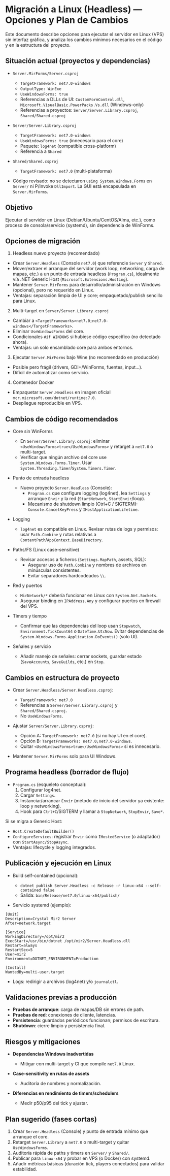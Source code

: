 # Migración a Linux (Headless) — Opciones y Plan de Cambios

Este documento describe opciones para ejecutar el servidor en Linux (VPS) sin interfaz gráfica, y analiza los cambios mínimos necesarios en el código y en la estructura del proyecto.

## Situación actual (proyectos y dependencias)

- `Server.MirForms/Server.csproj`
  - `TargetFramework: net7.0-windows`
  - `OutputType: WinExe`
  - `UseWindowsForms: true`
  - Referencias a DLLs de UI: `CustomFormControl.dll`, `Microsoft.VisualBasic.PowerPacks.Vs.dll` (Windows-only)
  - Referencias a proyectos: `Server/Server.Library.csproj`, `Shared/Shared.csproj`

- `Server/Server.Library.csproj`
  - `TargetFramework: net7.0-windows`
  - `UseWindowsForms: true` (innecesario para el core)
  - Paquete: `log4net` (compatible cross-platform)
  - Referencia a `Shared`

- `Shared/Shared.csproj`
  - `TargetFramework: net7.0` (multi-plataforma)

- Código revisado: no se detectaron `using System.Windows.Forms` en `Server/` ni P/Invoke `DllImport`. La GUI está encapsulada en `Server.MirForms`.

## Objetivo

Ejecutar el servidor en Linux (Debian/Ubuntu/CentOS/Alma, etc.), como proceso de consola/servicio (systemd), sin dependencia de WinForms.

## Opciones de migración

1) Headless nuevo proyecto (recomendado)
- Crear `Server.Headless` (Console `net7.0`) que referencie `Server` y `Shared`.
- Mover/extraer el arranque del servidor (work loop, networking, carga de mapas, etc.) a un punto de entrada headless (`Program.cs`), idealmente vía .NET Generic Host (`Microsoft.Extensions.Hosting`).
- Mantener `Server.MirForms` para desarrollo/administración en Windows (opcional), pero no requerido en Linux.
- Ventajas: separación limpia de UI y core; empaquetado/publish sencillo para Linux.

2) Multi-target en `Server/Server.Library.csproj`
- Cambiar a `<TargetFrameworks>net7.0;net7.0-windows</TargetFrameworks>`.
- Eliminar `UseWindowsForms` del core.
- Condicionales `#if WINDOWS` si hubiese código específico (no detectado ahora).
- Ventajas: un solo ensamblado core para ambos entornos.

3) Ejecutar `Server.MirForms` bajo Wine (no recomendado en producción)
- Posible pero frágil (drivers, GDI+/WinForms, fuentes, input…).
- Difícil de automatizar como servicio.

4) Contenedor Docker
- Empaquetar `Server.Headless` en imagen oficial `mcr.microsoft.com/dotnet/runtime:7.0`.
- Despliegue reproducible en VPS.

## Cambios de código recomendados

- Core sin WinForms
  - En `Server/Server.Library.csproj`: eliminar `<UseWindowsForms>true</UseWindowsForms>` y retarget a `net7.0` o multi-target.
  - Verificar que ningún archivo del core use `System.Windows.Forms.Timer`. Usar `System.Threading.Timer`/`System.Timers.Timer`.

- Punto de entrada headless
  - Nuevo proyecto `Server.Headless` (Console):
    - `Program.cs` que configure logging (log4net), lea `Settings` y arranque `Envir` y la red (`StartNetwork`, `StartEnvir`/loop).
    - Mecanismo de shutdown limpio (Ctrl+C / SIGTERM): `Console.CancelKeyPress` y `IHostApplicationLifetime`.

- Logging
  - `log4net` es compatible en Linux. Revisar rutas de logs y permisos: usar `Path.Combine` y rutas relativas a `ContentPath`/`AppContext.BaseDirectory`.

- Paths/FS (Linux case-sensitive)
  - Revisar accesos a ficheros (`Settings.MapPath`, assets, SQL):
    - Asegurar uso de `Path.Combine` y nombres de archivos en minúsculas consistentes.
    - Evitar separadores hardcodeados `\\`.

- Red y puertos
  - `MirNetwork/*` debería funcionar en Linux con `System.Net.Sockets`.
  - Asegurar binding en `IPAddress.Any` y configurar puertos en firewall del VPS.

- Timers y tiempo
  - Confirmar que las dependencias del loop usan `Stopwatch`, `Environment.TickCount64` o `DateTime.UtcNow`. Evitar dependencias de `System.Windows.Forms.Application.DoEvents()` (solo UI).

- Señales y servicio
  - Añadir manejo de señales: cerrar sockets, guardar estado (`SaveAccounts`, `SaveGuilds`, etc.) en `Stop`.

## Cambios en estructura de proyecto

- Crear `Server.Headless/Server.Headless.csproj`:
  - `TargetFramework: net7.0`
  - Referencias a `Server/Server.Library.csproj` y `Shared/Shared.csproj`.
  - No `UseWindowsForms`.

- Ajustar `Server/Server.Library.csproj`:
  - Opción A: `TargetFramework: net7.0` (si no hay UI en el core).
  - Opción B: `TargetFrameworks: net7.0;net7.0-windows`.
  - Quitar `<UseWindowsForms>true</UseWindowsForms>` si es innecesario.

- Mantener `Server.MirForms` solo para UI Windows.

## Programa headless (borrador de flujo)

- `Program.cs` (esqueleto conceptual):
  1. Configurar log4net.
  2. Cargar `Settings`.
  3. Instanciar/arrancar `Envir` (método de inicio del servidor ya existente: loop y networking).
  4. Hook para `Ctrl+C`/SIGTERM y llamar a `StopNetwork`, `StopEnvir`, `Save*`.

Si se migra a Generic Host:
- `Host.CreateDefaultBuilder()`
- `ConfigureServices`: registrar `Envir` como `IHostedService` (o adaptador) con `StartAsync/StopAsync`.
- Ventajas: lifecycle y logging integrados.

## Publicación y ejecución en Linux

- Build self-contained (opcional):
  - `dotnet publish Server.Headless -c Release -r linux-x64 --self-contained false`
  - Salida: `bin/Release/net7.0/linux-x64/publish/`

- Servicio systemd (ejemplo):
```
[Unit]
Description=Crystal Mir2 Server
After=network.target

[Service]
WorkingDirectory=/opt/mir2
ExecStart=/usr/bin/dotnet /opt/mir2/Server.Headless.dll
Restart=always
RestartSec=5
User=mir2
Environment=DOTNET_ENVIRONMENT=Production

[Install]
WantedBy=multi-user.target
```

- Logs: redirigir a archivos (log4net) y/o `journalctl`.

## Validaciones previas a producción

- __Pruebas de arranque__: carga de mapas/DB sin errores de path.
- __Pruebas de red__: conexiones de cliente, latencias.
- __Persistencia__: guardados periódicos funcionan; permisos de escritura.
- __Shutdown__: cierre limpio y persistencia final.

## Riesgos y mitigaciones

- __Dependencias Windows inadvertidas__
  - Mitigar con multi-target y CI que compile `net7.0` Linux.

- __Case-sensitivity en rutas de assets__
  - Auditoría de nombres y normalización.

- __Diferencias en rendimiento de timers/schedulers__
  - Medir p50/p95 del tick y ajustar.

## Plan sugerido (fases cortas)

1. Crear `Server.Headless` (Console) y punto de entrada mínimo que arranque el core.
2. Retarget `Server.Library` a `net7.0` o multi-target y quitar `UseWindowsForms`.
3. Auditoría rápida de paths y timers en `Server/` y `Shared/`.
4. Publicar para `linux-x64` y probar en VPS (o Docker) con systemd.
5. Añadir métricas básicas (duración tick, players conectados) para validar estabilidad.
